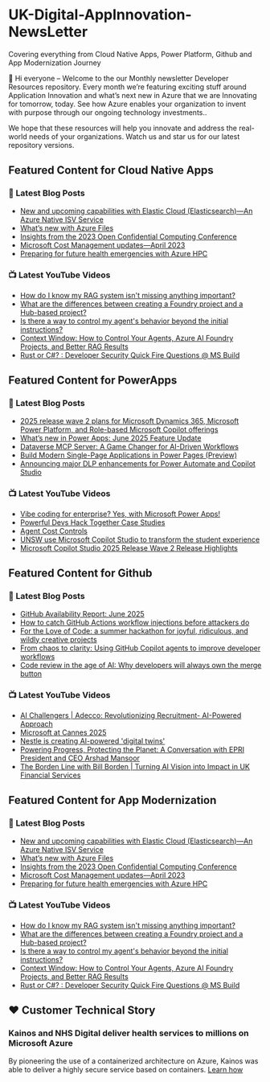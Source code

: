 # UK-Digital-AppInnovation-NewsLetter

Covering everything from Cloud Native Apps, Power Platform, Github and App Modernization Journey

👋 Hi everyone – Welcome to the our Monthly newsletter Developer Resources repository. Every month we’re featuring exciting stuff around Application Innovation and what’s next new in Azure that we are Innovating for tomorrow, today. See how Azure enables your organization to invent with purpose through our ongoing technology investments..


We hope that these resources will help you innovate and address the real-world needs of your organizations. Watch us and star us for our latest repository versions.

## Featured Content for Cloud Native Apps


### 📝 Latest Blog Posts

    
<!-- BLOGCNA:START -->
- [New and upcoming capabilities with Elastic Cloud (Elasticsearch)—An Azure Native ISV Service](https://azure.microsoft.com/blog/new-and-upcoming-capabilities-with-elastic-cloud-elasticsearch-an-azure-native-isv-service/)
- [What’s new with Azure Files](https://azure.microsoft.com/blog/what-s-new-with-azure-files/)
- [Insights from the 2023 Open Confidential Computing Conference](https://azure.microsoft.com/blog/insights-from-the-2023-open-confidential-computing-conference/)
- [Microsoft Cost Management updates—April 2023](https://azure.microsoft.com/blog/microsoft-cost-management-updates-april-2023/)
- [Preparing for future health emergencies with Azure HPC ](https://azure.microsoft.com/blog/preparing-for-future-health-emergencies-with-azure-hpc/)
<!-- BLOGCNA:END -->

### 📺 Latest YouTube Videos

 
<!-- YOUTUBECNA:START -->
- [How do I know my RAG system isn&#39;t missing anything important?](https://www.youtube.com/shorts/oTUU5OD7fgQ)
- [What are the differences between creating a Foundry project and a Hub-based project?](https://www.youtube.com/shorts/v12ak14OUQ4)
- [Is there a way to control my agent&#39;s behavior beyond the initial instructions?](https://www.youtube.com/shorts/yxhzNWQRIHE)
- [Context Window: How to Control Your Agents, Azure AI Foundry Projects, and Better RAG Results](https://www.youtube.com/watch?v=IMQbZTmAIZo)
- [Rust or C#? : Developer Security Quick Fire Questions @ MS Build](https://www.youtube.com/shorts/VdlsiBj2FOo)
<!-- YOUTUBECNA:END -->

##  Featured Content for PowerApps
### 📝 Latest Blog Posts
<!-- BLOGPOWER:START -->
- [2025 release wave 2 plans for Microsoft Dynamics 365, Microsoft Power Platform, and Role-based Microsoft Copilot offerings](https://www.microsoft.com/en-us/dynamics-365/blog/business-leader/2025/07/16/2025-release-wave-2-plans-for-microsoft-dynamics-365-microsoft-power-platform-and-role-based-microsoft-copilot-offerings/)
- [What’s new in Power Apps: June 2025 Feature Update](https://www.microsoft.com/en-us/power-platform/blog/power-apps/whats-new-in-power-apps-june-2025-feature-update/)
- [Dataverse MCP Server: A Game Changer for AI-Driven Workflows](https://www.microsoft.com/en-us/power-platform/blog/2025/07/07/dataverse-mcp/)
- [Build Modern Single-Page Applications in Power Pages (Preview)](https://www.microsoft.com/en-us/power-platform/blog/power-pages/build-modern-single-page-applications-in-power-pages-preview/)
- [Announcing major DLP enhancements for Power Automate and Copilot Studio](https://www.microsoft.com/en-us/power-platform/blog/power-automate/announcing-major-dlp-enhancements-for-power-automate-and-copilot-studio/)
<!-- BLOGPOWER:END -->
 ### 📺 Latest YouTube Videos
    
<!-- YOUTUBEPOWER:START -->
- [Vibe coding for enterprise? Yes, with Microsoft Power Apps!](https://www.youtube.com/watch?v=nvg9i0REcbk)
- [Powerful Devs Hack Together Case Studies](https://www.youtube.com/shorts/jJRYE8fEPVY)
- [Agent Cost Controls](https://www.youtube.com/watch?v=W9WkVGmmMjM)
- [UNSW use Microsoft Copilot Studio to transform the student experience](https://www.youtube.com/watch?v=yPU8PTXgKBk)
- [Microsoft Copilot Studio 2025 Release Wave 2 Release Highlights](https://www.youtube.com/watch?v=8_Lws2rbIxI)
<!-- YOUTUBEPOWER:END -->

##  Featured Content for Github
### 📝 Latest Blog Posts
<!-- BLOGGITHUB:START -->
- [GitHub Availability Report: June 2025](https://github.blog/news-insights/company-news/github-availability-report-june-2025/)
- [How to catch GitHub Actions workflow injections before attackers do](https://github.blog/security/vulnerability-research/how-to-catch-github-actions-workflow-injections-before-attackers-do/)
- [For the Love of Code: a summer hackathon for joyful, ridiculous, and wildly creative projects](https://github.blog/open-source/for-the-love-of-code-2025/)
- [From chaos to clarity: Using GitHub Copilot agents to improve developer workflows](https://github.blog/ai-and-ml/github-copilot/from-chaos-to-clarity-using-github-copilot-agents-to-improve-developer-workflows/)
- [Code review in the age of AI: Why developers will always own the merge button](https://github.blog/ai-and-ml/generative-ai/code-review-in-the-age-of-ai-why-developers-will-always-own-the-merge-button/)
<!-- BLOGGITHUB:END -->
### 📺 Latest YouTube Videos
<!-- YOUTUBEGITHUB:START -->
- [AI Challengers | Adecco: Revolutionizing Recruitment- AI-Powered Approach](https://www.youtube.com/watch?v=5N3FR8lzC3Q)
- [Microsoft at Cannes 2025](https://www.youtube.com/watch?v=6d5a1mc1N_E)
- [Nestle is creating AI-powered &#39;digital twins&#39;](https://www.youtube.com/watch?v=FO9fcsti9Vs)
- [Powering Progress, Protecting the Planet: A Conversation with EPRI President and CEO Arshad Mansoor](https://www.youtube.com/watch?v=janSWREvB3U)
- [The Borden Line with Bill Borden | Turning AI Vision into Impact in UK Financial Services](https://www.youtube.com/watch?v=mQ9iaTar9ew)
<!-- YOUTUBEGITHUB:END -->
##  Featured Content for App Modernization
### 📝 Latest Blog Posts
<!-- BLOGAPPMOD:START -->
- [New and upcoming capabilities with Elastic Cloud (Elasticsearch)—An Azure Native ISV Service](https://azure.microsoft.com/blog/new-and-upcoming-capabilities-with-elastic-cloud-elasticsearch-an-azure-native-isv-service/)
- [What’s new with Azure Files](https://azure.microsoft.com/blog/what-s-new-with-azure-files/)
- [Insights from the 2023 Open Confidential Computing Conference](https://azure.microsoft.com/blog/insights-from-the-2023-open-confidential-computing-conference/)
- [Microsoft Cost Management updates—April 2023](https://azure.microsoft.com/blog/microsoft-cost-management-updates-april-2023/)
- [Preparing for future health emergencies with Azure HPC ](https://azure.microsoft.com/blog/preparing-for-future-health-emergencies-with-azure-hpc/)
<!-- BLOGAPPMOD:END -->
### 📺 Latest YouTube Videos
<!-- YOUTUBEAPPMOD:START -->
- [How do I know my RAG system isn&#39;t missing anything important?](https://www.youtube.com/shorts/oTUU5OD7fgQ)
- [What are the differences between creating a Foundry project and a Hub-based project?](https://www.youtube.com/shorts/v12ak14OUQ4)
- [Is there a way to control my agent&#39;s behavior beyond the initial instructions?](https://www.youtube.com/shorts/yxhzNWQRIHE)
- [Context Window: How to Control Your Agents, Azure AI Foundry Projects, and Better RAG Results](https://www.youtube.com/watch?v=IMQbZTmAIZo)
- [Rust or C#? : Developer Security Quick Fire Questions @ MS Build](https://www.youtube.com/shorts/VdlsiBj2FOo)
<!-- YOUTUBEAPPMOD:END -->


## ♥️ Customer Technical Story 

### Kainos and NHS Digital deliver health services to millions on Microsoft Azure

By pioneering the use of a containerized architecture on Azure, Kainos was able to deliver a highly secure service based on containers. [Learn how](https://customers.microsoft.com/en-us/story/1368348549535774520-kainos-and-nhs-digital-deliver-health-services-to-millions-on-microsoft-azure)

